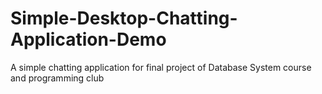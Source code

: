 # Simple-Desktop-Chatting-Application-Demo
A simple chatting application for final project of Database System course and programming club
